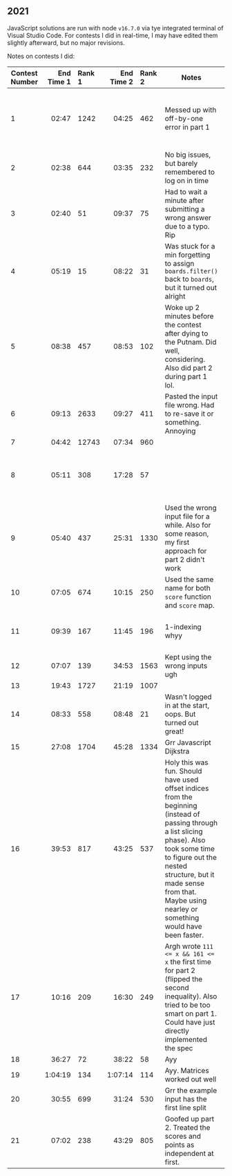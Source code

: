 ## 2021

JavaScript solutions are run with node `v16.7.0` via tye integrated terminal of Visual Studio Code.
For contests I did in real-time, I may have edited them slightly afterward, but no major revisions.

Notes on contests I did:

| Contest Number | End Time 1 | Rank 1 | End Time 2 | Rank 2 | Notes                                                                                                                                                                                                                                                                  | Learned                                                                                                                        |
| -------------- | ---------: | :----- | ---------: | :----- | ---------------------------------------------------------------------------------------------------------------------------------------------------------------------------------------------------------------------------------------------------------------------- | ------------------------------------------------------------------------------------------------------------------------------ |
| 1              |      02:47 | 1242   |      04:25 | 462    | Messed up with off-by-one error in part 1                                                                                                                                                                                                                              | Don't mess with `arr.slice().map((e,i) => ...)`. Just avoid using sliced indices and sliced elements elements at the same time |
| 2              |      02:38 | 644    |      03:35 | 232    | No big issues, but barely remembered to log on in time                                                                                                                                                                                                                 | Do `line.split(" ")` instead of `line.startsWith(...)` ...                                                                     |
| 3              |      02:40 | 51     |      09:37 | 75     | Had to wait a minute after submitting a wrong answer due to a typo. Rip                                                                                                                                                                                                | Read the examples first. The problem description was a bit confusing                                                           |
| 4              |      05:19 | 15     |      08:22 | 31     | Was stuck for a min forgetting to assign `boards.filter()` back to `boards`, but it turned out alright                                                                                                                                                                 | Might want a helper for parsing a grid of numbers                                                                              |
| 5              |      08:38 | 457    |      08:53 | 102    | Woke up 2 minutes before the contest after dying to the Putnam. Did well, considering. Also did part 2 during part 1 lol.                                                                                                                                              | Might want a helper for parsing numbers while skipping through non-number characters. Match all well-formed numbers.           |
| 6              |      09:13 | 2633   |      09:27 | 411    | Pasted the input file wrong. Had to re-save it or something. Annoying                                                                                                                                                                                                  |
| 7              |      04:42 | 12743  |      07:34 | 960    |
| 8              |      05:11 | 308    |      17:28 | 57     |                                                                                                                                                                                                                                                                        | lists → `includes`, strings → `contains`. Also `_.permutations` takes the length of the permutation as second paremeter.       |
| 9              |      05:40 | 437    |      25:31 | 1330   | Used the wrong input file for a while. Also for some reason, my first approach for part 2 didn't work                                                                                                                                                                  |
| 10             |      07:05 | 674    |      10:15 | 250    | Used the same name for both `score` function and `score` map.                                                                                                                                                                                                          | Put helper variables inside the functions to avoid scoping issues                                                              |
| 11             |      09:39 | 167    |      11:45 | 196    | 1-indexing whyy                                                                                                                                                                                                                                                        | just use `X in [max(y-1,0), min(y+2,9))` instead of `dx in [-1,2); X = x+dx; if ...`                                           |
| 12             |      07:07 | 139    |      34:53 | 1563   | Kept using the wrong inputs ugh                                                                                                                                                                                                                                        |
| 13             |      19:43 | 1727   |      21:19 | 1007   |                                                                                                                                                                                                                                                                        |
| 14             |      08:33 | 558    |      08:48 | 21     | Wasn't logged in at the start, oops. But turned out great!                                                                                                                                                                                                             |
| 15             |      27:08 | 1704   |      45:28 | 1334   | Grr Javascript Dijkstra                                                                                                                                                                                                                                                |                                                                                                                                |
| 16             |      39:53 | 817    |      43:25 | 537    | Holy this was fun. Should have used offset indices from the beginning (instead of passing through a list slicing phase). Also took some time to figure out the nested structure, but it made sense from that. Maybe using nearley or something would have been faster. |
| 17             |      10:16 | 209    |      16:30 | 249    | Argh wrote `111 <= x && 161 <= x` the first time for part 2 (flipped the second inequality). Also tried to be too smart on part 1. Could have just directly implemented the spec                                                                                       |
| 18             |      36:27 | 72     |      38:22 | 58     | Ayy                                                                                                                                                                                                                                                                    |
| 19             |    1:04:19 | 134    |    1:07:14 | 114    | Ayy. Matrices worked out well                                                                                                                                                                                                                                          |
| 20             |      30:55 | 699    |      31:24 | 530    | Grr the example input has the first line split                                                                                                                                                                                                                         |
| 21             |      07:02 | 238    |      43:29 | 805    | Goofed up part 2. Treated the scores and points as independent at first.                                                                                                                                                                                               |
